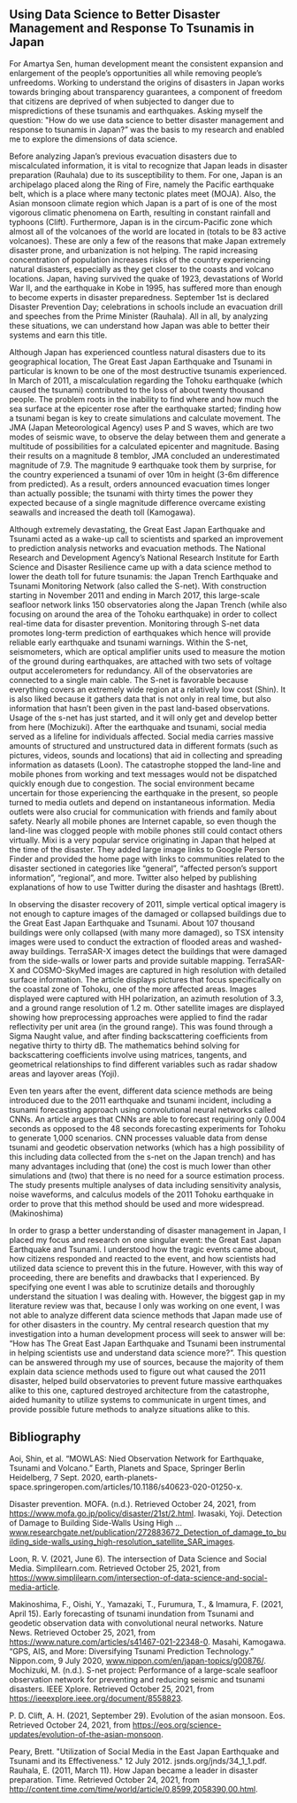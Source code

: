 ## Using Data Science to Better Disaster Management and Response To Tsunamis in Japan

For Amartya Sen, human development meant the consistent expansion and enlargement of the people’s opportunities all while removing people’s unfreedoms. Working to understand the origins of disasters in Japan works towards bringing about transparency guarantees, a component of freedom that citizens are deprived of when subjected to danger due to mispredictions of these tsunamis and earthquakes. Asking myself the question: "How do we use data science to better disaster management and response to tsunamis in Japan?” was the basis to my research and enabled me to explore the dimensions of data science.

Before analyzing Japan’s previous evacuation disasters due to miscalculated information, it is vital to recognize that Japan leads in disaster preparation (Rauhala) due to its susceptibility to them. For one, Japan is an archipelago placed along the Ring of Fire, namely the Pacific earthquake belt, which is a place where many tectonic plates meet (MOJA). Also, the Asian monsoon climate region which Japan is a part of is one of the most vigorous climatic phenomena on Earth, resulting in constant rainfall and typhoons (Clift). Furthermore, Japan is in the circum-Pacific zone which almost all of the volcanoes of the world are located in (totals to be 83 active volcanoes). These are only a few of the reasons that make Japan extremely disaster prone, and urbanization is not helping. The rapid increasing concentration of population increases risks of the country experiencing natural disasters, especially as they get closer to the coasts and volcano locations. Japan, having survived the quake of 1923, devastations of World War II, and the earthquake in Kobe in 1995, has suffered more than enough to become experts in disaster preparedness. September 1st is declared Disaster Prevention Day; celebrations in schools include an evacuation drill and speeches from the Prime Minister (Rauhala). All in all, by analyzing these situations, we can understand how Japan was able to better their systems and earn this title.

Although Japan has experienced countless natural disasters due to its geographical location, The Great East Japan Earthquake and Tsunami in particular is known to be one of the most destructive tsunamis experienced. In March of 2011, a miscalculation regarding the Tohoku earthquake (which caused the tsunami) contributed to the loss of about twenty thousand people. The problem roots in the inability to find where and how much the sea surface at the epicenter rose after the earthquake started; finding how a tsunami began is key to create simulations and calculate movement. The JMA (Japan Meteorological Agency) uses P and S waves, which are two modes of seismic wave, to observe the delay between them and generate a multitude of possibilities for a calculated epicenter and magnitude. Basing their results on a magnitude 8 temblor, JMA concluded an underestimated magnitude of 7.9. The magnitude 9 earthquake took them by surprise, for the country experienced a tsunami of over 10m in height (3-6m difference from predicted). As a result, orders announced evacuation times longer than actually possible; the tsunami with thirty times the power they expected because of a single magnitude difference overcame existing seawalls and increased the death toll (Kamogawa).

Although extremely devastating, the Great East Japan Earthquake and Tsunami acted as a wake-up call to scientists and sparked an improvement to prediction analysis networks and evacuation methods. The National Research and Development Agency’s National Research Institute for Earth Science and Disaster Resilience came up with a data science method to lower the death toll for future tsunamis: the Japan Trench Earthquake and Tsunami Monitoring Network (also called the S-net). With construction starting in November 2011 and ending in March 2017, this large-scale seafloor network links 150 observatories along the Japan Trench (while also focusing on around the area of the Tohoku earthquake) in order to collect real-time data for disaster prevention. Monitoring through S-net data promotes long-term prediction of earthquakes which hence will provide reliable early earthquake and tsunami warnings. Within the S-net, seismometers, which are optical amplifier units used to measure the motion of the ground during earthquakes, are attached with two sets of voltage output accelerometers for redundancy. All of the observatories are connected to a single main cable. The S-net is favorable because everything covers an extremely wide region at a relatively low cost (Shin). It is also liked because it gathers data that is not only in real time, but also information that hasn’t been given in the past land-based observations. Usage of the s-net has just started, and it will only get and develop better from here (Mochizuki). 
	After the earthquake and tsunami, social media served as a lifeline for individuals affected. Social media carries massive amounts of structured and unstructured data in different formats (such as pictures, videos, sounds and locations) that aid in collecting and spreading information as datasets (Loon). The catastrophe stopped the land-line and mobile phones from working and text messages would not be dispatched quickly enough due to congestion. The social environment became uncertain for those experiencing the earthquake in the present, so people turned to media outlets and depend on instantaneous information. Media outlets were also crucial for communication with friends and family about safety. Nearly all mobile phones are Internet capable, so even though the land-line was clogged people with mobile phones still could contact others virtually. Mixi is a very popular service originating in Japan that helped at the time of the disaster. They added large image links to Google Person Finder and provided the home page with links to communities related to the disaster sectioned in categories like “general”, “affected person’s support information”, “regional”, and more. Twitter also helped by publishing explanations of how to use Twitter during the disaster and hashtags (Brett).

In observing the disaster recovery of 2011, simple vertical optical imagery is not enough to capture images of the damaged or collapsed buildings due to the Great East Japan Earthquake and Tsunami. About 107 thousand buildings were only collapsed (with many more damaged), so TSX intensity images were used to conduct the extraction of flooded areas and washed-away buildings. TerraSAR-X images detect the buildings that were damaged from the side-walls or lower parts and provide suitable mapping. TerraSAR-X and COSMO-SkyMed images are captured in high resolution with detailed surface information. The article displays pictures that focus specifically on the coastal zone of Tohoku, one of the more affected areas. Images displayed were captured with HH polarization, an azimuth resolution of 3.3, and a ground range resolution of 1.2 m. Other satellite images are displayed showing how preprocessing approaches were applied to find the radar reflectivity per unit area (in the ground range). This was found through a Sigma Naught value, and after finding backscattering coefficients from negative thirty to thirty dB. The mathematics behind solving for backscattering coefficients involve using matrices, tangents, and geometrical relationships to find different variables such as radar shadow areas and layover areas (Yoji).

Even ten years after the event, different data science methods are being introduced due to the 2011 earthquake and tsunami incident, including a tsunami forecasting approach using convolutional neural networks called CNNs. An article argues that CNNs are able to forecast requiring only 0.004 seconds as opposed to the 48 seconds forecasting experiments for Tohoku to generate 1,000 scenarios. CNN processes valuable data from dense tsunami and geodetic observation networks (which has a high possibility of this including data collected from the s-net on the Japan trench) and has many advantages including that (one) the cost is much lower than other simulations and (two) that there is no need for a source estimation process. The study presents multiple analyses of data including sensitivity analysis, noise waveforms, and calculus models of the 2011 Tohoku earthquake in order to prove that this method should be used and more widespread. (Makinoshima) 

In order to grasp a better understanding of disaster management in Japan, I placed my focus and research on one singular event: the Great East Japan Earthquake and Tsunami. I understood how the tragic events came about, how citizens responded and reacted to the event, and how scientists had utilized data science to prevent this in the future. However, with this way of proceeding, there are benefits and drawbacks that I experienced. By specifying one event I was able to scrutinize details and thoroughly understand the situation I was dealing with. However, the biggest gap in my literature review was that, because I only was working on one event, I was not able to analyze different data science methods that Japan made use of for other disasters in the country. My central research question that my investigation into a human development process will seek to answer will be: “How has The Great East Japan Earthquake and Tsunami been instrumental in helping scientists use and understand data science more?”. This question can be answered through my use of sources, because the majority of them explain data science methods used to figure out what caused the 2011 disaster, helped build observatories to prevent future massive earthquakes alike to this one, captured destroyed architecture from the catastrophe, aided humanity to utilize systems to communicate in urgent times, and provide possible future methods to analyze situations alike to this.

## Bibliography
Aoi, Shin, et al. “MOWLAS: Nied Observation Network for Earthquake, Tsunami and Volcano.” Earth, Planets and Space, Springer Berlin Heidelberg, 7 Sept. 2020, earth-planets-space.springeropen.com/articles/10.1186/s40623-020-01250-x.

​​Disaster prevention. MOFA. (n.d.). Retrieved October 24, 2021, from https://www.mofa.go.jp/policy/disaster/21st/2.html. 
Iwasaki, Yoji. Detection of Damage to Building Side-Walls Using High ... www.researchgate.net/publication/272883672_Detection_of_damage_to_building_side-walls_using_high-resolution_satellite_SAR_images.

Loon, R. V. (2021, June 6). The intersection of Data Science and Social Media. Simplilearn.com. Retrieved October 25, 2021, from https://www.simplilearn.com/intersection-of-data-science-and-social-media-article. 

Makinoshima, F., Oishi, Y., Yamazaki, T., Furumura, T., &amp; Imamura, F. (2021, April 15). Early forecasting of tsunami inundation from Tsunami and geodetic observation data with convolutional neural networks. Nature News. Retrieved October 25, 2021, from https://www.nature.com/articles/s41467-021-22348-0. 
Masahi, Kamogawa. “GPS, AIS, and More: Diversifying Tsunami Prediction Technology.” Nippon.com, 9 July 2020, www.nippon.com/en/japan-topics/g00876/.
Mochizuki, M. (n.d.). S-net project: Performance of a large-scale seafloor observation network for preventing and reducing seismic and tsunami disasters. IEEE Xplore. Retrieved October 25, 2021, from https://ieeexplore.ieee.org/document/8558823. 

P. D. Clift, A. H. (2021, September 29). Evolution of the asian monsoon. Eos. Retrieved October 24, 2021, from https://eos.org/science-updates/evolution-of-the-asian-monsoon. 

Peary, Brett. "Utilization of Social Media in the East Japan Earthquake and Tsunami and its Effectiveness." 12 July 2012. jsnds.org/jnds/34_1_1.pdf.
Rauhala, E. (2011, March 11). How Japan became a leader in disaster preparation. Time. Retrieved October 24, 2021, from http://content.time.com/time/world/article/0,8599,2058390,00.html. 




